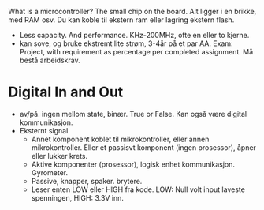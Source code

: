 What is a microcontroller?
The small chip on the board. 
Alt ligger i en brikke, med RAM osv. Du kan koble til ekstern ram eller lagring ekstern flash. 
- Less capacity. And performance.  KHz-200MHz, ofte en eller to kjerne.
- kan sove, og bruke ekstremt lite strøm, 3-4år på et par AA. 
Exam: Project, with requirement as percentage per completed assignment. Må bestå arbeidskrav.

# Digital In and Out
- av/på. ingen mellom state, binær. True or False. Kan også være digital kommunikasjon. 
- Eksternt signal
	- Annet komponent koblet til mikrokontroller, eller annen mikrokontroller. Eller et passisvt komponent (ingen prosessor), åpner eller lukker krets. 
	- Aktive komponenter (prosessor), logisk enhet kommunikasjon. Gyrometer. 
	- Passive, knapper, spaker. brytere. 
	- Leser enten LOW eller HIGH fra kode. LOW: Null volt input laveste spenningen, HIGH: 3.3V inn. 